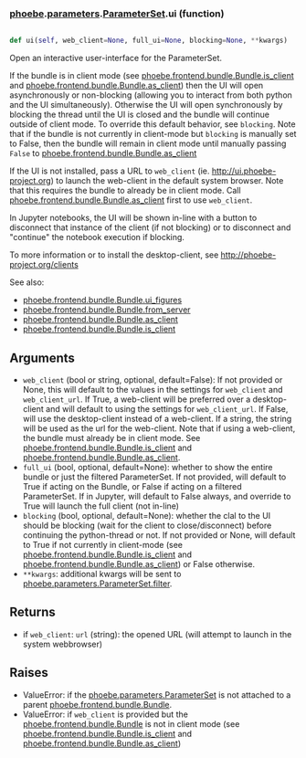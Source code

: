 ### [phoebe](phoebe.md).[parameters](phoebe.parameters.md).[ParameterSet](phoebe.parameters.ParameterSet.md).ui (function)


```py

def ui(self, web_client=None, full_ui=None, blocking=None, **kwargs)

```



Open an interactive user-interface for the ParameterSet.

If the bundle is in client mode (see [phoebe.frontend.bundle.Bundle.is_client](phoebe.frontend.bundle.Bundle.is_client.md)
and [phoebe.frontend.bundle.Bundle.as_client](phoebe.frontend.bundle.Bundle.as_client.md)) then the UI will open
asynchronously or non-blocking (allowing you to interact from
both python and the UI simultaneously).  Otherwise the UI will open
synchronously by blocking the thread until the UI is closed and the
bundle will continue outside of client mode.  To override this default
behavior, see `blocking`. Note that if the bundle is not currently in
client-mode but `blocking` is manually set to False, then the bundle
will remain in client mode until manually passing `False` to
[phoebe.frontend.bundle.Bundle.as_client](phoebe.frontend.bundle.Bundle.as_client.md)

If the UI is not installed, pass a URL to `web_client`
(ie. <a href="http://ui.phoebe-project.org">http://ui.phoebe-project.org</a>) to launch the web-client in the
default system browser. Note that this requires the bundle to already be in client mode.
Call [phoebe.frontend.bundle.Bundle.as_client](phoebe.frontend.bundle.Bundle.as_client.md) first to use `web_client`.

In Jupyter notebooks, the UI will be shown in-line with a button to disconnect
that instance of the client (if not blocking) or to disconnect and "continue"
the notebook execution if blocking.

To more information or to install the desktop-client, see
<a href="http://phoebe-project.org/clients">http://phoebe-project.org/clients</a>

See also:
* [phoebe.frontend.bundle.Bundle.ui_figures](phoebe.frontend.bundle.Bundle.ui_figures.md)
* [phoebe.frontend.bundle.Bundle.from_server](phoebe.frontend.bundle.Bundle.from_server.md)
* [phoebe.frontend.bundle.Bundle.as_client](phoebe.frontend.bundle.Bundle.as_client.md)
* [phoebe.frontend.bundle.Bundle.is_client](phoebe.frontend.bundle.Bundle.is_client.md)

Arguments
-----------
* `web_client` (bool or string, optional, default=False):
    If not provided or None, this will default to the values in the
    settings for `web_client` and `web_client_url`.
    If True, a web-client will be preferred over a desktop-client and
    will default to using the settings for `web_client_url`.
    If False, will use the desktop-client instead of a web-client.
    If a string, the string will be used as the url for the web-client.
    Note that if using a web-client, the bundle must already be
    in client mode.  See [phoebe.frontend.bundle.Bundle.is_client](phoebe.frontend.bundle.Bundle.is_client.md)
    and [phoebe.frontend.bundle.Bundle.as_client](phoebe.frontend.bundle.Bundle.as_client.md).
* `full_ui` (bool, optional, default=None): whether to show the entire
    bundle or just the filtered ParameterSet.  If not provided, will
    default to True if acting on the Bundle, or False if acting on
    a filtered ParameterSet.  If in Jupyter, will default to False
    always, and override to True will launch the full client (not in-line)
* `blocking` (bool, optional, default=None): whether the clal to the
    UI should be blocking (wait for the client to close/disconnect)
    before continuing the python-thread or not.  If not provided or
    None, will default to True if not currently in client-mode
    (see [phoebe.frontend.bundle.Bundle.is_client](phoebe.frontend.bundle.Bundle.is_client.md) and
    [phoebe.frontend.bundle.Bundle.as_client](phoebe.frontend.bundle.Bundle.as_client.md)) or False otherwise.
* `**kwargs`: additional kwargs will be sent to
    [phoebe.parameters.ParameterSet.filter](phoebe.parameters.ParameterSet.filter.md).

Returns
----------
* if `web_client`: `url` (string): the opened URL (will attempt to launch in the system
    webbrowser)

Raises
-----------
* ValueError: if the [phoebe.parameters.ParameterSet](phoebe.parameters.ParameterSet.md) is not attached
    to a parent [phoebe.frontend.bundle.Bundle](phoebe.frontend.bundle.Bundle.md).
* ValueError: if `web_client` is provided but the [phoebe.frontend.bundle.Bundle](phoebe.frontend.bundle.Bundle.md)
    is not in client mode (see [phoebe.frontend.bundle.Bundle.is_client](phoebe.frontend.bundle.Bundle.is_client.md)
    and [phoebe.frontend.bundle.Bundle.as_client](phoebe.frontend.bundle.Bundle.as_client.md))

